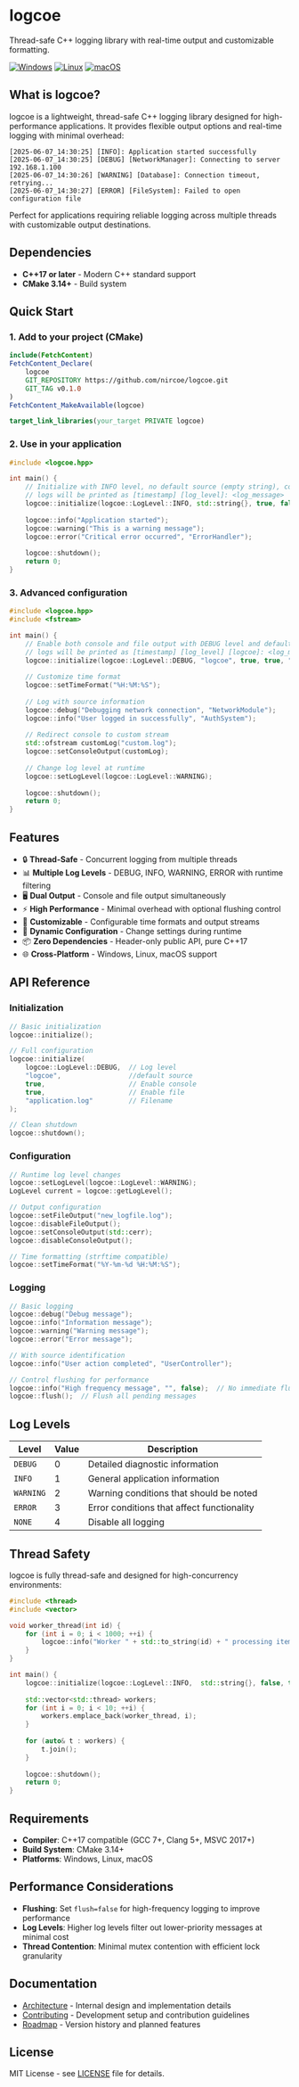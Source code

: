 # logcoe

Thread-safe C++ logging library with real-time output and customizable formatting.

[![Windows](https://github.com/nircoe/logcoe/actions/workflows/ci-windows.yml/badge.svg)](https://github.com/nircoe/logcoe/actions/workflows/ci-windows.yml)
[![Linux](https://github.com/nircoe/logcoe/actions/workflows/ci-linux.yml/badge.svg)](https://github.com/nircoe/logcoe/actions/workflows/ci-linux.yml)
[![macOS](https://github.com/nircoe/logcoe/actions/workflows/ci-macos.yml/badge.svg)](https://github.com/nircoe/logcoe/actions/workflows/ci-macos.yml)

## What is logcoe?

logcoe is a lightweight, thread-safe C++ logging library designed for high-performance applications. It provides flexible output options and real-time logging with minimal overhead:

```
[2025-06-07_14:30:25] [INFO]: Application started successfully
[2025-06-07_14:30:25] [DEBUG] [NetworkManager]: Connecting to server 192.168.1.100
[2025-06-07_14:30:26] [WARNING] [Database]: Connection timeout, retrying...
[2025-06-07_14:30:27] [ERROR] [FileSystem]: Failed to open configuration file
```

Perfect for applications requiring reliable logging across multiple threads with customizable output destinations.

## Dependencies
- **C++17 or later** - Modern C++ standard support
- **CMake 3.14+** - Build system

## Quick Start

### 1. Add to your project (CMake)

```cmake
include(FetchContent)
FetchContent_Declare(
    logcoe
    GIT_REPOSITORY https://github.com/nircoe/logcoe.git
    GIT_TAG v0.1.0
)
FetchContent_MakeAvailable(logcoe)

target_link_libraries(your_target PRIVATE logcoe)
```

### 2. Use in your application

```cpp
#include <logcoe.hpp>

int main() {
    // Initialize with INFO level, no default source (empty string), console enabled, file disabled
    // logs will be printed as [timestamp] [log_level]: <log_message>
    logcoe::initialize(logcoe::LogLevel::INFO, std::string{}, true, false);
    
    logcoe::info("Application started");
    logcoe::warning("This is a warning message");
    logcoe::error("Critical error occurred", "ErrorHandler");
    
    logcoe::shutdown();
    return 0;
}
```

### 3. Advanced configuration

```cpp
#include <logcoe.hpp>
#include <fstream>

int main() {
    // Enable both console and file output with DEBUG level and default source as logcoe
    // logs will be printed as [timestamp] [log_level] [logcoe]: <log_message>
    logcoe::initialize(logcoe::LogLevel::DEBUG, "logcoe", true, true, "app.log");
    
    // Customize time format
    logcoe::setTimeFormat("%H:%M:%S");
    
    // Log with source information
    logcoe::debug("Debugging network connection", "NetworkModule");
    logcoe::info("User logged in successfully", "AuthSystem");
    
    // Redirect console to custom stream
    std::ofstream customLog("custom.log");
    logcoe::setConsoleOutput(customLog);
    
    // Change log level at runtime
    logcoe::setLogLevel(logcoe::LogLevel::WARNING);
    
    logcoe::shutdown();
    return 0;
}
```

## Features

- 🔒 **Thread-Safe** - Concurrent logging from multiple threads
- 📊 **Multiple Log Levels** - DEBUG, INFO, WARNING, ERROR with runtime filtering
- 🖥️ **Dual Output** - Console and file output simultaneously
- ⚡ **High Performance** - Minimal overhead with optional flushing control
- 🎨 **Customizable** - Configurable time formats and output streams
- 🔄 **Dynamic Configuration** - Change settings during runtime
- 📦 **Zero Dependencies** - Header-only public API, pure C++17
- 🌐 **Cross-Platform** - Windows, Linux, macOS support

## API Reference

### Initialization
```cpp
// Basic initialization
logcoe::initialize();

// Full configuration
logcoe::initialize(
    logcoe::LogLevel::DEBUG,  // Log level
    "logcoe",                 //default source
    true,                     // Enable console
    true,                     // Enable file
    "application.log"         // Filename
);

// Clean shutdown
logcoe::shutdown();
```

### Configuration
```cpp
// Runtime log level changes
logcoe::setLogLevel(logcoe::LogLevel::WARNING);
LogLevel current = logcoe::getLogLevel();

// Output configuration
logcoe::setFileOutput("new_logfile.log");
logcoe::disableFileOutput();
logcoe::setConsoleOutput(std::cerr);
logcoe::disableConsoleOutput();

// Time formatting (strftime compatible)
logcoe::setTimeFormat("%Y-%m-%d %H:%M:%S");
```

### Logging
```cpp
// Basic logging
logcoe::debug("Debug message");
logcoe::info("Information message");
logcoe::warning("Warning message");
logcoe::error("Error message");

// With source identification
logcoe::info("User action completed", "UserController");

// Control flushing for performance
logcoe::info("High frequency message", "", false);  // No immediate flush
logcoe::flush();  // Flush all pending messages
```

## Log Levels

| Level | Value | Description |
|-------|-------|-------------|
| `DEBUG` | 0 | Detailed diagnostic information |
| `INFO` | 1 | General application information |
| `WARNING` | 2 | Warning conditions that should be noted |
| `ERROR` | 3 | Error conditions that affect functionality |
| `NONE` | 4 | Disable all logging |

## Thread Safety

logcoe is fully thread-safe and designed for high-concurrency environments:

```cpp
#include <thread>
#include <vector>

void worker_thread(int id) {
    for (int i = 0; i < 1000; ++i) {
        logcoe::info("Worker " + std::to_string(id) + " processing item " + std::to_string(i));
    }
}

int main() {
    logcoe::initialize(logcoe::LogLevel::INFO,  std::string{}, false, true, "concurrent.log");
    
    std::vector<std::thread> workers;
    for (int i = 0; i < 10; ++i) {
        workers.emplace_back(worker_thread, i);
    }
    
    for (auto& t : workers) {
        t.join();
    }
    
    logcoe::shutdown();
    return 0;
}
```

## Requirements

- **Compiler**: C++17 compatible (GCC 7+, Clang 5+, MSVC 2017+)
- **Build System**: CMake 3.14+
- **Platforms**: Windows, Linux, macOS

## Performance Considerations

- **Flushing**: Set `flush=false` for high-frequency logging to improve performance
- **Log Levels**: Higher log levels filter out lower-priority messages at minimal cost
- **Thread Contention**: Minimal mutex contention with efficient lock granularity

## Documentation

- [Architecture](docs/ARCHITECTURE.md) - Internal design and implementation details
- [Contributing](docs/CONTRIBUTING.md) - Development setup and contribution guidelines
- [Roadmap](docs/ROADMAP.md) - Version history and planned features

## License

MIT License - see [LICENSE](LICENSE) file for details.
